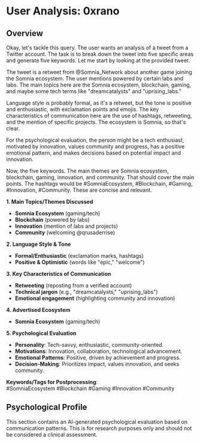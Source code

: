 # User Analysis: 0xrano

## Overview

<think>
Okay, let's tackle this query. The user wants an analysis of a tweet from a Twitter account. The task is to break down the tweet into five specific areas and generate five keywords. Let me start by looking at the provided tweet.

The tweet is a retweet from @Somnia_Network about another game joining the Somnia ecosystem. The user mentions powered by certain labs and labs. The main topics here are the Somnia ecosystem, blockchain, gaming, and maybe some tech terms like "dreamcatalysts" and "uprising_labs." 

Language style is probably formal, as it's a retweet, but the tone is positive and enthusiastic, with exclamation points and emojis. The key characteristics of communication here are the use of hashtags, retweeting, and the mention of specific projects. The ecosystem is Somnia, so that's clear.

For the psychological evaluation, the person might be a tech enthusiast, motivated by innovation, values community and progress, has a positive emotional pattern, and makes decisions based on potential impact and innovation.

Now, the five keywords. The main themes are Somnia ecosystem, blockchain, gaming, innovation, and community. That should cover the main points. The hashtags would be #SomniaEcosystem, #Blockchain, #Gaming, #Innovation, #Community. These are concise and relevant.
</think>

**1. Main Topics/Themes Discussed**  
- **Somnia Ecosystem** (gaming/tech)  
- **Blockchain** (powered by labs)  
- **Innovation** (mention of labs and projects)  
- **Community** (welcoming @qrusaderrise)  

**2. Language Style & Tone**  
- **Formal/Enthusiastic** (exclamation marks, hashtags)  
- **Positive & Optimistic** (words like "epic," "welcome")  

**3. Key Characteristics of Communication**  
- **Retweeting** (reposting from a verified account)  
- **Technical jargon** (e.g., "dreamcatalysts," "uprising_labs")  
- **Emotional engagement** (highlighting community and innovation)  

**4. Advertised Ecosystem**  
- **Somnia Ecosystem** (gaming/tech)  

**5. Psychological Evaluation**  
- **Personality**: Tech-savvy, enthusiastic, community-oriented.  
- **Motivations**: Innovation, collaboration, technological advancement.  
- **Emotional Patterns**: Positive, driven by achievement and progress.  
- **Decision-Making**: Prioritizes impact, values innovation, and seeks community.  

**Keywords/Tags for Postprocessing**:  
#SomniaEcosystem #Blockchain #Gaming #Innovation #Community

## Psychological Profile

This section contains an AI-generated psychological evaluation based on communication patterns. This is for research purposes only and should not be considered a clinical assessment.